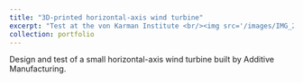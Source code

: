 ```yaml
---
title: "3D-printed horizontal-axis wind turbine"
excerpt: "Test at the von Karman Institute <br/><img src='/images/IMG_20160509_154002.jpg'>"
collection: portfolio
---
```


Design and test of a small horizontal-axis wind turbine built by Additive Manufacturing. 
